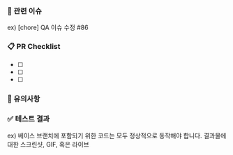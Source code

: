 ### 🚩 관련 이슈
ex) [chore] QA 이슈 수정 #86

### 📋 PR Checklist
- [ ] 
- [ ] 
- [ ] 

### 📌 유의사항


### ✅ 테스트 결과
ex) 베이스 브랜치에 포함되기 위한 코드는 모두 정상적으로 동작해야 합니다. 결과물에 대한 스크린샷, GIF, 혹은 라이브 
